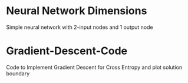 # Neural Network Dimensions
Simple neural network with 2-input nodes and 1 output node


# Gradient-Descent-Code
Code to Implement Gradient Descent for Cross Entropy and plot solution boundary

